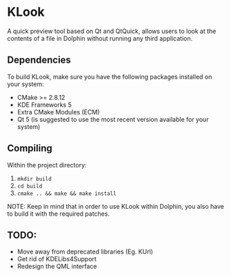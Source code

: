 # KLook
A quick preview tool based on Qt and QtQuick, allows users to look at the contents of a file in Dolphin without running any third application.

## Dependencies
To build KLook, make sure you have the following packages installed on your system:
* CMake >= 2.8.12
* KDE Frameworks 5
* Extra CMake Modules (ECM)
* Qt 5 (is suggested to use the most recent version available for your system)

## Compiling
Within the project directory:
1. `mkdir build`
2. `cd build`
3. `cmake .. && make && make install`

NOTE: Keep in mind that in order to use KLook within Dolphin, you also have to build it with the required patches.

## TODO:
* Move away from deprecated libraries (Eg. KUrl)
* Get rid of KDELibs4Support
* Redesign the QML interface
